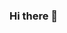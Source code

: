 ### Hi there 👋

<!--
**WolfgangBai/WolfgangBai** is a ✨ _special_ ✨ repository because its `README.md` (this file) appears on your GitHub profile.

Here are some ideas to get you started:

- 🔭 I’m currently working on:sina
- 💬 Ask me about:network, c/c++
- 📫 How to reach me: 928991159@qq.com
-->
